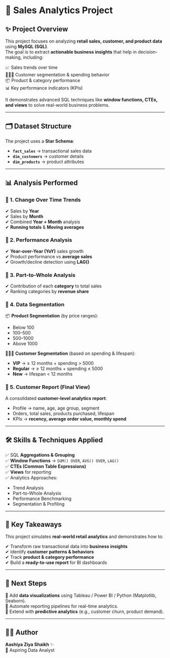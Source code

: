 # 🛒  Sales Analytics Project  

## ✨ Project Overview  
This project focuses on analyzing **retail sales, customer, and product data** using **MySQL (SQL)**.  
The goal is to extract **actionable business insights** that help in decision-making, including:  

📈 Sales trends over time  
🧑‍🤝‍🧑 Customer segmentation & spending behavior  
📦 Product & category performance  
📊 Key performance indicators (KPIs)  

It demonstrates advanced SQL techniques like **window functions, CTEs, and views** to solve real-world business problems.  

---

## 🗂️ Dataset Structure  
The project uses a **Star Schema**:  

- **`fact_sales`** → transactional sales data  
- **`dim_customers`** → customer details  
- **`dim_products`** → product attributes  

---

## 📊 Analysis Performed  

### 🔹 1. Change Over Time Trends  
✔ Sales by **Year**  
✔ Sales by **Month**  
✔ Combined **Year + Month** analysis  
✔ **Running totals** & **Moving averages**  

### 🔹 2. Performance Analysis  
✔ **Year-over-Year (YoY)** sales growth  
✔ Product performance vs **average sales**  
✔ Growth/decline detection using **LAG()**  

### 🔹 3. Part-to-Whole Analysis  
✔ Contribution of each **category** to total sales  
✔ Ranking categories by **revenue share**  

### 🔹 4. Data Segmentation  
📦 **Product Segmentation** (by price ranges):  
- Below 100  
- 100–500  
- 500–1000  
- Above 1000  

🧑‍🤝‍🧑 **Customer Segmentation** (based on spending & lifespan):  
- **VIP** → ≥ 12 months + spending > 5000  
- **Regular** → ≥ 12 months + spending ≤ 5000  
- **New** → lifespan < 12 months  

### 🔹 5. Customer Report (Final View)  
A consolidated **customer-level analytics report**:  
- Profile → name, age, age group, segment  
- Orders, total sales, products purchased, lifespan  
- KPIs → **recency, average order value, monthly spend**  

---

## 🛠️ Skills & Techniques Applied  
✅ SQL **Aggregations & Grouping**  
✅ **Window Functions** → `SUM() OVER`, `AVG() OVER`, `LAG()`  
✅ **CTEs (Common Table Expressions)**  
✅ **Views** for reporting  
✅ Analytics Approaches:  
   - Trend Analysis  
   - Part-to-Whole Analysis  
   - Performance Benchmarking  
   - Segmentation & Profiling  

---

## 🚀 Key Takeaways  
This project simulates **real-world retail analytics** and demonstrates how to:  

✔ Transform raw transactional data into **business insights**  
✔ Identify **customer patterns & behaviors**  
✔ Track **product & category performance**  
✔ Build a **ready-to-use report** for BI dashboards  

---

## 🔮 Next Steps  
📌 Add **data visualizations** using Tableau / Power BI / Python (Matplotlib, Seaborn).  
📌 Automate reporting pipelines for real-time analytics.  
📌 Extend with **predictive analytics** (e.g., customer churn, product demand).  

---

## 👩‍💻 Author  
**Aashiya Ziya Shaikh** ✨  
📍 Aspiring Data Analyst   
